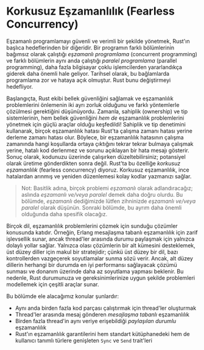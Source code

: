 # Korkusuz Eşzamanlılık (Fearless Concurrency)

Eşzamanlı programlamayı güvenli ve verimli bir şekilde yönetmek, Rust'ın başlıca hedeflerinden bir diğeridir. Bir programın farklı bölümlerinin bağımsız olarak çalıştığı _eşzamanlı programlama_ (concurrent programming) ve farklı bölümlerin aynı anda çalıştığı _paralel programlama_ (parallel programming), daha fazla bilgisayar çoklu işlemcilerden yararlandıkça giderek daha önemli hale geliyor. Tarihsel olarak, bu bağlamlarda programlama zor ve hataya açık olmuştur. Rust bunu değiştirmeyi hedefliyor.

Başlangıçta, Rust ekibi bellek güvenliğini sağlamak ve eşzamanlılık problemlerini önlemenin iki ayrı zorluk olduğunu ve farklı yöntemlerle çözülmesi gerektiğini düşünüyordu. Zamanla, sahiplik (ownership) ve tip sistemlerinin, hem bellek güvenliğini _hem de_ eşzamanlılık problemlerini yönetmek için güçlü araçlar olduğu keşfedildi! Sahiplik ve tip denetimini kullanarak, birçok eşzamanlılık hatası Rust'ta çalışma zamanı hatası yerine derleme zamanı hatası olur. Böylece, bir eşzamanlılık hatasının çalışma zamanında hangi koşullarda ortaya çıktığını tekrar tekrar bulmaya çalışmak yerine, hatalı kod derlenmez ve sorunu açıklayan bir hata mesajı gösterir. Sonuç olarak, kodunuzu üzerinde çalışırken düzeltebilirsiniz; potansiyel olarak üretime gönderdikten sonra değil. Rust'ta bu özelliğe _korkusuz eşzamanlılık_ (fearless concurrency) diyoruz. Korkusuz eşzamanlılık, ince hatalardan arınmış ve yeniden düzenlemesi kolay kodlar yazmanızı sağlar.

> Not: Basitlik adına, birçok problemi _eşzamanlı_ olarak adlandıracağız; aslında _eşzamanlı ve/veya paralel_ demek daha doğru olurdu. Bu bölümde, _eşzamanlı_ dediğimizde lütfen zihninizde _eşzamanlı ve/veya paralel_ olarak düşünün. Sonraki bölümde, bu ayrım daha önemli olduğunda daha spesifik olacağız.

Birçok dil, eşzamanlılık problemlerini çözmek için sunduğu çözümler konusunda katıdır. Örneğin, Erlang mesajlaşma tabanlı eşzamanlılık için zarif işlevsellik sunar, ancak thread'ler arasında durumu paylaşmak için yalnızca dolaylı yollar sağlar. Yalnızca olası çözümlerin bir alt kümesini desteklemek, üst düzey diller için makul bir stratejidir; çünkü üst düzey bir dil, bazı kontrollerden vazgeçerek soyutlamalar sunma sözü verir. Ancak, alt düzey dillerin herhangi bir durumda en iyi performansı sağlayacak çözümü sunması ve donanım üzerinde daha az soyutlama yapması beklenir. Bu nedenle, Rust durumunuza ve gereksinimlerinize uygun şekilde problemleri modellemek için çeşitli araçlar sunar.

Bu bölümde ele alacağımız konular şunlardır:

- Aynı anda birden fazla kod parçası çalıştırmak için thread'ler oluşturmak
- Thread'ler arasında mesaj gönderen _mesajlaşma tabanlı_ eşzamanlılık
- Birden fazla thread'in aynı veriye erişebildiği _paylaşılan durumlu_ eşzamanlılık
- Rust'ın eşzamanlılık garantilerini hem standart kütüphanedeki hem de kullanıcı tanımlı türlere genişleten `Sync` ve `Send` trait'leri
